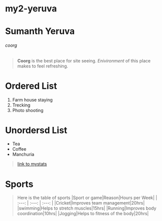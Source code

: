 # my2-yeruva
# Sumanth Yeruva
###### coorg
>**Coorg** is the best place for site seeing.
>*Enivironment* of this place makes to feel refreshing.

# Ordered List
1. Farm house staying
2. Trecking
3. Photo shooting

# Unordersd List
- Tea
- Coffee
- Manchuria

>[link to mystats](https://github.com/sumanthyeruva/my2-yeruva/blob/main/MyStats.md)

# Sports
>Here is the table of sports
|Sport or game|Reason|Hours per Week|
| :---: | :---: | :---: |
|Cricket|Improves team management|20hrs|
|swimming|Helps to stretch muscles|15hrs|
|Running|Improves body coordination|10hrs|
|Jogging|Helps to fitness of the body|20hrs|
